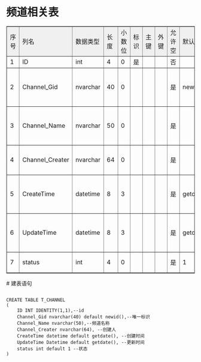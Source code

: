 # 频道相关表
<table cellspacing="0" cellpadding="5" border="1" width="100%" bordercolorlight="#D7D7E5" bordercolordark="#D3D8E0">
         <tbody>
          <tr bgcolor="#F0F0F0">
           <td>序号</td>
           <td>列名</td>
           <td>数据类型</td>
           <td>长度</td>
           <td>小数位</td>
           <td>标识</td>
           <td>主键</td>
           <td>外键</td>
           <td>允许空</td>
           <td>默认值</td>
           <td>说明</td>
          </tr>
          <tr>
           <td>1</td>
           <td>ID</td>
           <td>int</td>
           <td>4</td>
           <td>0</td>
           <td>是</td>
           <td>&nbsp;</td>
           <td>&nbsp;</td>
           <td>否</td>
           <td>&nbsp;</td>
           <td align="left">id</td>
          </tr>
          <tr>
           <td>2</td>
           <td>Channel_Gid</td>
           <td>nvarchar</td>
           <td>40</td>
           <td>0</td>
           <td>&nbsp;</td>
           <td>&nbsp;</td>
           <td>&nbsp;</td>
           <td>是</td>
           <td>newid</td>
           <td align="left">唯一标识</td>
          </tr>
          <tr>
           <td>3</td>
           <td>Channel_Name</td>
           <td>nvarchar</td>
           <td>50</td>
           <td>0</td>
           <td>&nbsp;</td>
           <td>&nbsp;</td>
           <td>&nbsp;</td>
           <td>是</td>
           <td>&nbsp;</td>
           <td align="left">频道名称</td>
          </tr>
          <tr>
           <td>4</td>
           <td>Channel_Creater</td>
           <td>nvarchar</td>
           <td>64</td>
           <td>0</td>
           <td>&nbsp;</td>
           <td>&nbsp;</td>
           <td>&nbsp;</td>
           <td>是</td>
           <td>&nbsp;</td>
           <td align="left">创建人</td>
          </tr>
          <tr>
           <td>5</td>
           <td>CreateTime</td>
           <td>datetime</td>
           <td>8</td>
           <td>3</td>
           <td>&nbsp;</td>
           <td>&nbsp;</td>
           <td>&nbsp;</td>
           <td>是</td>
           <td>getdate</td>
           <td align="left">创建时间</td>
          </tr>
          <tr>
           <td>6</td>
           <td>UpdateTime</td>
           <td>datetime</td>
           <td>8</td>
           <td>3</td>
           <td>&nbsp;</td>
           <td>&nbsp;</td>
           <td>&nbsp;</td>
           <td>是</td>
           <td>getdate</td>
           <td align="left">更新时间</td>
          </tr>
          <tr>
           <td>7</td>
           <td>status</td>
           <td>int</td>
           <td>4</td>
           <td>0</td>
           <td>&nbsp;</td>
           <td>&nbsp;</td>
           <td>&nbsp;</td>
           <td>是</td>
           <td>1</td>
           <td align="left">状态</td>
          </tr>
         </tbody>
        </table>
# 建表语句
<pre><code>
CREATE TABLE T_CHANNEL
(
	ID INT IDENTITY(1,1),--id
	Channel_Gid nvarchar(40) default newid(),--唯一标识
	Channel_Name nvarchar(50),--频道名称
	Channel_Creater nvarchar(64), --创建人
	CreateTime datetime default getdate(), --创建时间
	UpdateTime Datetime default getdate(), --更新时间
	status int default 1 --状态
)
</code></pre>
